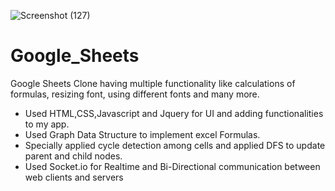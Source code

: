 ![Screenshot (127)](https://user-images.githubusercontent.com/47940591/124146600-8d4f9d80-daab-11eb-8b3d-a48187d8b744.png)
# Google_Sheets
Google Sheets Clone having multiple functionality like calculations of formulas, resizing font, using different fonts and many more.

- Used HTML,CSS,Javascript and Jquery for UI and adding functionalities to my app.  
- Used Graph Data Structure to implement excel Formulas.
- Specially applied cycle detection among cells and applied DFS to update parent and child nodes.
- Used Socket.io for Realtime and Bi-Directional communication between web clients and servers
